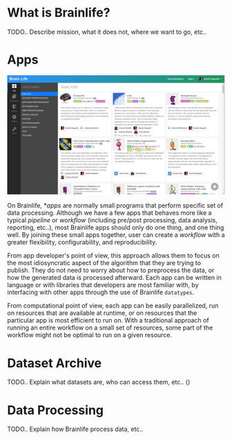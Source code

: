 
# What is Brainlife?

TODO.. Describe mission, what it does not, where we want to go, etc..

# Apps

![dataset](/img/apps.png)

On Brainlife, **apps* are normally small programs that perform specific set of data processing. Although we have a few apps that behaves more like a typical *pipeline* or *workflow* (including pre/post processing, data analysis, reporting, etc..), most Brainlife apps should only do one thing, and one thing well. By joining these small apps together, user can create a *workflow* with a greater flexibility, configurability, and reproducibility. 

From app developer's point of view, this approach allows them to focus on the most idiosyncratic aspect of the algorithm that they are trying to publish. They do not need to worry about how to preprocess the data, or how the generated data is processed afterward. Each app can be written in language or with libraries that developers are most familiar with, by interfacing with other apps through the use of Brainlife `datatypes`.

From computational point of view, each app can be easily parallelized, run on resources that are available at runtime, or on resources that the particular app is most efficient to run on. With a traditional approach of running an entire workflow on a small set of resources, some part of the workflow might not be optimal to run on a given resource. 
 
# Dataset Archive

TODO.. Explain what datasets are, who can access them, etc.. ()

# Data Processing

TODO.. Explain how Brainlife process data, etc..



